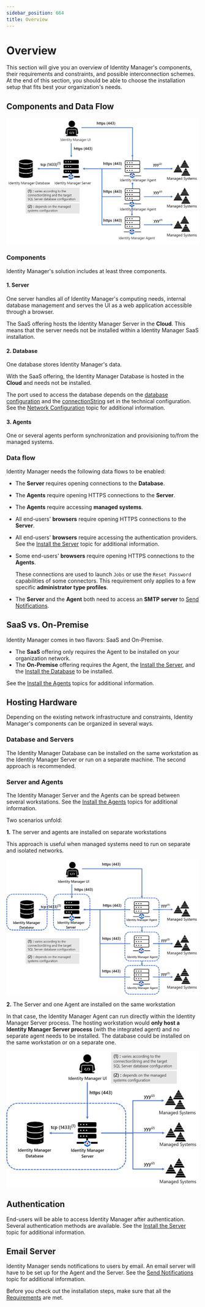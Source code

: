 ```yaml
---
sidebar_position: 664
title: Overview
---
```


# Overview

This section will give you an overview of Identity Manager's components, their requirements and constraints, and possible interconnection schemes. At the end of this section, you should be able to choose the installation setup that fits best your organization's needs.

## Components and Data Flow

![Components & Data Flow](../../../../../../static/images/Usercube_6.2/Content/Resources/Images/components_data_flow.png)

### Components

Identity Manager's solution includes at least three components.

#### **1.** Server

One server handles all of Identity Manager's computing needs, internal database management and serves the UI as a web application accessible through a browser.

The SaaS offering hosts the Identity Manager Server in the **Cloud**. This means that the server needs not be installed within a Identity Manager SaaS installation.

#### **2.** Database

One database stores Identity Manager's data.

With the SaaS offering, the Identity Manager Database is hosted in the **Cloud** and needs not be installed.

The port used to access the database depends on the [database configuration](https://docs.microsoft.com/en-us/sql/database-engine/configure-windows/server-network-configuration?view=sql-server-ver15#protocols) and the [connectionString](https://learn.microsoft.com/en-us/dotnet/api/system.data.sqlclient.sqlconnection.connectionstring?view=dotnet-plat-ext-8.0) set in the technical configuration. See the [Network Configuration](../../integration-guide/network-configuration/index "Network Configuration") topic for additional information.

#### **3.** Agents

One or several agents perform synchronization and provisioning to/from the managed systems.

### Data flow

Identity Manager needs the following data flows to be enabled:

* The **Server** requires opening connections to the **Database**.
* The **Agents** require opening HTTPS connections to the **Server**.
* The **Agents** require accessing **managed systems**.
* All end-users' **browsers** require opening HTTPS connections to the **Server**.
* All end-users' **browsers** require accessing the authentication providers. See the [Install the Server](../production-ready/server/index "Install the Server") topic for additional information.
* Some end-users' **browsers** require opening HTTPS connections to the **Agents**.

  These connections are used to launch `Jobs` or use the `Reset Password` capabilities of some connectors. This requirement only applies to a few specific **administrator type profiles**.
* The **Server** and the **Agent** both need to access an **SMTP server** to [Send Notifications](../production-ready/email-server/index "Send Notifications").

## SaaS vs. On-Premise

Identity Manager comes in two flavors: SaaS and On-Premise.

* The **SaaS** offering only requires the Agent to be installed on your organization network.
* The **On-Premise** offering requires the Agent, the [Install the Server](../production-ready/server/index "Install the Server"), and the [Install the Database](../production-ready/database/index "Install the Database") to be installed.

See the [Install the Agents](../production-ready/agent/index "Install the Agents") topics for additional information.

## Hosting Hardware

Depending on the existing network infrastructure and constraints, Identity Manager's components can be organized in several ways.

### Database and Servers

The Identity Manager Database can be installed on the same workstation as the Identity Manager Server or run on a separate machine. The second approach is recommended.

### Server and Agents

The Identity Manager Server and the Agents can be spread between several workstations. See the [Install the Agents](../production-ready/agent/index "Install the Agents") topics for additional information.

Two scenarios unfold:

**1.** The server and agents are installed on separate workstations

This approach is useful when managed systems need to run on separate and isolated networks.

![Server & Agents isolated](../../../../../../static/images/Usercube_6.2/Content/Resources/Images/distribution_1.png)

**2.** The Server and one Agent are installed on the same workstation

In that case, the Identity Manager Agent can run directly within the Identity Manager Server process. The hosting workstation would **only host a Identity Manager Server process** (with the integrated agent) and no separate agent needs to be installed. The database could be installed on the same workstation or on a separate one.

![Server & Agent together](../../../../../../static/images/Usercube_6.2/Content/Resources/Images/distribution_2.png)

## Authentication

End-users will be able to access Identity Manager after authentication. Several authentication methods are available. See the [Install the Server](../production-ready/server/index "Install the Server") topic for additional information.

## Email Server

Identity Manager sends notifications to users by email. An email server will have to be set up for the Agent and the Server. See the [Send Notifications](../production-ready/email-server/index "Send Notifications") topic for additional information.

Before you check out the installation steps, make sure that all the [Requirements](../requirements/index "Requirements") are met.